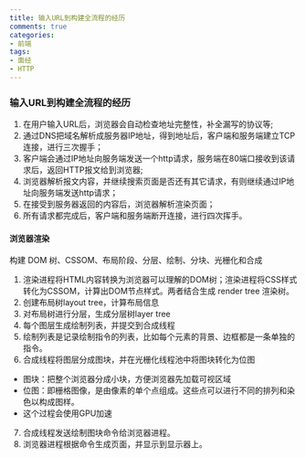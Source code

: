 ```yaml
---
title: 输入URL到构建全流程的经历
comments: true
categories: 
- 前端
tags: 
- 面经
- HTTP
---
```


### 输入URL到构建全流程的经历

1. 在用户输入URL后，浏览器会自动检查地址完整性，补全漏写的协议等;
2. 通过DNS把域名解析成服务器IP地址，得到地址后，客户端和服务端建立TCP连接，进行三次握手；
3. 客户端会通过IP地址向服务端发送一个http请求，服务端在80端口接收到该请求后，返回HTTP报文给到浏览器;
4. 浏览器解析报文内容，并继续搜索页面是否还有其它请求，有则继续通过IP地址向服务端发送http请求；
5. 在接受到服务器返回的内容后，浏览器解析渲染页面；
6. 所有请求都完成后，客户端和服务端断开连接，进行四次挥手。

<!-- more -->

#### 浏览器渲染

构建 DOM 树、CSSOM、布局阶段、分层、绘制、分块、光栅化和合成

1. 渲染进程将HTML内容转换为浏览器可以理解的DOM树；渲染进程将CSS样式转化为CSSOM，计算出DOM节点样式。两者结合生成 render tree 渲染树。
2. 创建布局树layout tree，计算布局信息
3. 对布局树进行分层，生成分层树layer tree
4. 每个图层生成绘制列表，并提交到合成线程
5. 绘制列表是记录绘制指令的列表，比如每个元素的背景、边框都是一条单独的指令。
6. 合成线程将图层分成图块，并在光栅化线程池中将图块转化为位图
* 图块：把整个浏览器分成小块，方便浏览器先加载可视区域
* 位图：即栅格图像，是由像素的单个点组成。这些点可以进行不同的排列和染色以构成图样。
* 这个过程会使用GPU加速
7. 合成线程发送绘制图块命令给浏览器进程。
8. 浏览器进程根据命令生成页面，并显示到显示器上。
